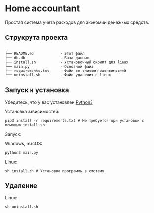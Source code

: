 # Home accountant

Простая система учета расходов для экономии денежных средств. 

## Струкрута проекта
```
.
├── README.md            - Этот файл
├── db.db                - База данных
├── install.sh           - Установочный скрипт для linux
├── main.py              - Основной файл
├── requirements.txt     - Файл со списком зависимостей
└── uninstall.sh         - Файл удаления с linux
```

## Запуск и установка

Убедитесь, что у вас установлен [Python3](https://python.org)

Установка зависимостей:
```
pip3 install -r requirements.txt # Не требуется при установки с помощью install.sh
```
Запуск:

Windows, macOS:
```
python3 main.py
```

Linux:

```
sh install.sh # Установка программы в систему
```

## Удаление

Linux:
```
sh uninstall.sh
```
